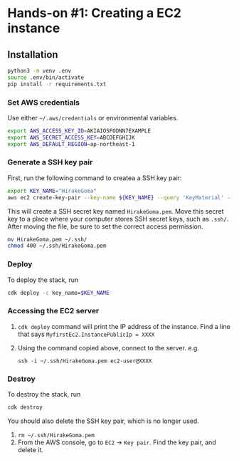 # Hands-on #1: Creating a EC2 instance

## Installation

```bash
python3 -m venv .env
source .env/bin/activate
pip install -r requirements.txt
```

### Set AWS credentials

Use either `~/.aws/credentials` or environmental variables.

```bash
export AWS_ACCESS_KEY_ID=AKIAIOSFODNN7EXAMPLE
export AWS_SECRET_ACCESS_KEY=ABCDEFGHIJK
export AWS_DEFAULT_REGION=ap-northeast-1
```

### Generate a SSH key pair

First, run the following command to createa a SSH key pair:

```bash
export KEY_NAME="HirakeGoma"
aws ec2 create-key-pair --key-name ${KEY_NAME} --query 'KeyMaterial' --output text > ${KEY_NAME}.pem
```

This will create a SSH secret key named `HirakeGoma.pem`.
Move this secret key to a place where your computer stores SSH secret keys, such as `.ssh/`.
After moving the file, be sure to set the correct access permission.

```bash
mv HirakeGoma.pem ~/.ssh/
chmod 400 ~/.ssh/HirakeGoma.pem 
```

### Deploy

To deploy the stack, run

```bash
cdk deploy -c key_name=$KEY_NAME
```

### Accessing the EC2 server

1. `cdk deploy` command will print the IP address of the instance. Find a line that says `MyfirstEc2.InstancePublicIp = XXXX`
1. Using the command copied above, connect to the server. e.g.

    ```
    ssh -i ~/.ssh/HirakeGoma.pem ec2-user@XXXX
    ```

### Destroy

To destroy the stack, run
```bash
cdk destroy
```

You should also delete the SSH key pair, which is no longer used.
1. `rm ~/.ssh/HirakeGoma.pem`
2. From the AWS console, go to `EC2` -> `Key pair`. Find the key pair, and delete it.
